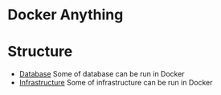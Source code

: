 # Docker Anything

# Structure

- [Database] Some of database can be run in Docker
- [Infrastructure] Some of infrastructure can be run in Docker

[//]: # (These are reference links used in the body of this note and get stripped out when the markdown processor does its job. There is no need to format nicely because it shouldn't be seen. Thanks SO - http://stackoverflow.com/questions/4823468/store-comments-in-markdown-syntax)

  [Database]: database
  [Infrastructure]: infrastructure
